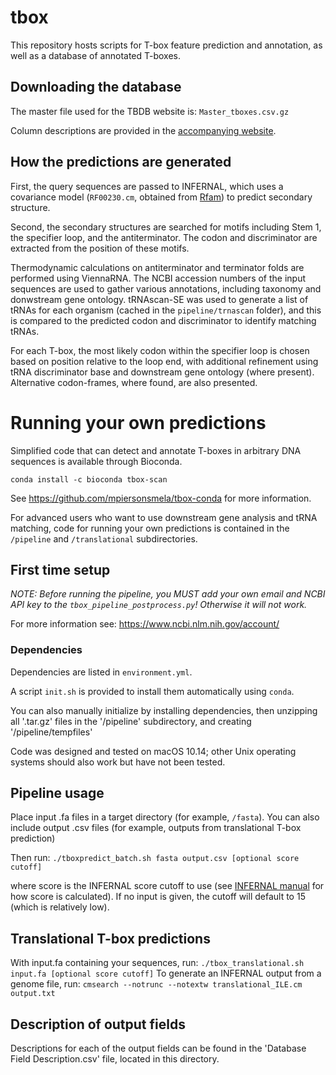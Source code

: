 # tbox
This repository hosts scripts for T-box feature prediction and annotation, as well as a database of annotated T-boxes.

## Downloading the database
The master file used for the TBDB website is: `Master_tboxes.csv.gz`

Column descriptions are provided in the [accompanying website](http://tbdb.io/about.html).

## How the predictions are generated
First, the query sequences are passed to INFERNAL, which uses a covariance model (`RF00230.cm`, obtained from [Rfam](http://rfam.xfam.org/family/RF00230/cm)) to predict secondary structure.

Second, the secondary structures are searched for motifs including Stem 1, the specifier loop, and the antiterminator. The codon and discriminator are extracted from the position of these motifs.

Thermodynamic calculations on antiterminator and terminator folds are performed using ViennaRNA. The NCBI accession numbers of the input sequences are used to gather various annotations, including taxonomy and donwstream gene ontology. tRNAscan-SE was used to generate a list of tRNAs for each organism (cached in the `pipeline/trnascan` folder), and this is compared to the predicted codon and discriminator to identify matching tRNAs.

For each T-box, the most likely codon within the specifier loop is chosen based on position relative to the loop end, with additional refinement using tRNA discriminator base and downstream gene ontology (where present). Alternative codon-frames, where found, are also presented.

# Running your own predictions
Simplified code that can detect and annotate T-boxes in arbitrary DNA sequences is available through Bioconda. 

`conda install -c bioconda tbox-scan`

See https://github.com/mpiersonsmela/tbox-conda for more information.

For advanced users who want to use downstream gene analysis and tRNA matching, code for running your own predictions is contained in the `/pipeline` and `/translational` subdirectories.

## First time setup
*NOTE: Before running the pipeline, you MUST add your own email and NCBI API key to the `tbox_pipeline_postprocess.py`! Otherwise it will not work.*

For more information see: https://www.ncbi.nlm.nih.gov/account/

### Dependencies
Dependencies are listed in `environment.yml`.

A script `init.sh` is provided to install them automatically using `conda`.

You can also manually initialize by installing dependencies, then unzipping all '.tar.gz' files in the '/pipeline' subdirectory, and creating '/pipeline/tempfiles'

Code was designed and tested on macOS 10.14; other Unix operating systems should also work but have not been tested.

## Pipeline usage
Place input .fa files in a target directory (for example, `/fasta`).
You can also include output .csv files (for example, outputs from translational T-box prediction)

Then run: `./tboxpredict_batch.sh fasta output.csv [optional score cutoff]`

where score is the INFERNAL score cutoff to use (see [INFERNAL manual](http://eddylab.org/infernal/Userguide.pdf) for how score is calculated). If no input is given, the cutoff will default to 15 (which is relatively low).

## Translational T-box predictions
With input.fa containing your sequences, run: `./tbox_translational.sh input.fa [optional score cutoff]`
To generate an INFERNAL output from a genome file, run: `cmsearch --notrunc --notextw translational_ILE.cm output.txt`

## Description of output fields 
Descriptions for each of the output fields can be found in the 'Database Field Description.csv' file, located in this directory. 
